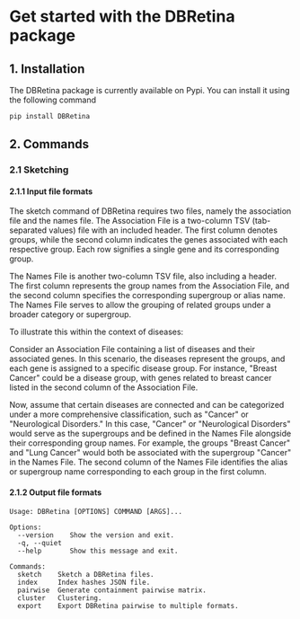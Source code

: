 # Get started with the DBRetina package

## 1. Installation

The DBRetina package is currently available on Pypi. You can install it using the following command 

```bash
pip install DBRetina
```

## 2. Commands

### 2.1 Sketching

#### 2.1.1 Input file formats

The sketch command of DBRetina requires two files, namely the association file and the names file. The Association File is a two-column TSV (tab-separated values) file with an included header. The first column denotes groups, while the second column indicates the genes associated with each respective group. Each row signifies a single gene and its corresponding group.

The Names File is another two-column TSV file, also including a header. The first column represents the group names from the Association File, and the second column specifies the corresponding supergroup or alias name. The Names File serves to allow the grouping of related groups under a broader category or supergroup.

To illustrate this within the context of diseases:

Consider an Association File containing a list of diseases and their associated genes. In this scenario, the diseases represent the groups, and each gene is assigned to a specific disease group. For instance, "Breast Cancer" could be a disease group, with genes related to breast cancer listed in the second column of the Association File.

Now, assume that certain diseases are connected and can be categorized under a more comprehensive classification, such as "Cancer" or "Neurological Disorders." In this case, "Cancer" or "Neurological Disorders" would serve as the supergroups and be defined in the Names File alongside their corresponding group names. For example, the groups "Breast Cancer" and "Lung Cancer" would both be associated with the supergroup "Cancer" in the Names File. The second column of the Names File identifies the alias or supergroup name corresponding to each group in the first column.

#### 2.1.2 Output file formats

```
Usage: DBRetina [OPTIONS] COMMAND [ARGS]...

Options:
  --version    Show the version and exit.
  -q, --quiet
  --help       Show this message and exit.

Commands:
  sketch    Sketch a DBRetina files.
  index     Index hashes JSON file.
  pairwise  Generate containment pairwise matrix.
  cluster   Clustering.
  export    Export DBRetina pairwise to multiple formats.
```